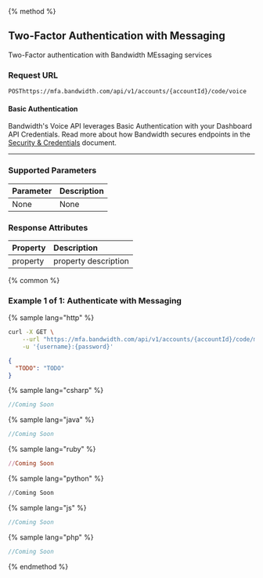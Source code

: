 {% method %}

## Two-Factor Authentication with Messaging
Two-Factor authentication with Bandwidth MEssaging services

### Request URL

<code class="post">POST</code>`https://mfa.bandwidth.com/api/v1/accounts/{accountId}/code/voice`

#### Basic Authentication

Bandwidth's Voice API leverages Basic Authentication with your Dashboard API Credentials. Read more about how Bandwidth secures endpoints in the [Security & Credentials](../../../guides/accountCredentials.md) document.

---

### Supported Parameters

| Parameter | Description |
|:----------|:------------|
| None      | None        |

### Response Attributes

| Property | Description          |
|:---------|:---------------------|
| property | property description |


{% common %}

### Example 1 of 1: Authenticate with Messaging

{% sample lang="http" %}

```bash
curl -X GET \
    --url "https://mfa.bandwidth.com/api/v1/accounts/{accountId}/code/messaging" \
    -u '{username}:{password}'
```

```json
{
  "TODO": "TODO"
}
```

{% sample lang="csharp" %}

```csharp
//Coming Soon
```

{% sample lang="java" %}

```java
//Coming Soon
```

{% sample lang="ruby" %}

```ruby
//Coming Soon
```

{% sample lang="python" %}

```python
//Coming Soon
```

{% sample lang="js" %}

```js
//Coming Soon
```

{% sample lang="php" %}

```php
//Coming Soon
```

{% endmethod %}
